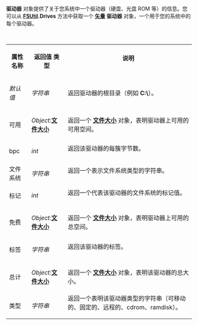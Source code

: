**驱动器** 对象提供了关于您系统中一个驱动器（硬盘、光盘 ROM 等）的信息。您可以从 **[FSUtil](fsutil.zh.md).Drives** 方法中获取一个 **[矢量](vector.zh.md)** **驱动器** 对象，一个用于您的系统中的每个驱动器。

  

<table><tr><th>

**属性名称**</th><th>

**返回值** 类型</th><th>
说明
</th></tr><tr><td>

*默认值*</td><td>

*字符串*</td><td>

返回驱动器的根目录（例如 **C:\\**）。
</td></tr><tr><td>
可用</td><td>

*Object:***[文件大小](filesize.zh.md)**</td><td>

返回一个 **[文件大小](filesize.zh.md)** 对象，表明驱动器上可用的可用空间。
</td></tr><tr><td>
bpc</td><td>

*int*</td><td>
返回该驱动器的每簇字节数。
</td></tr><tr><td>
文件系统</td><td>

*字符串*</td><td>
返回一个表示文件系统类型的字符串。
</td></tr><tr><td>
标记</td><td>

*int*</td><td>
返回一个代表该驱动器的文件系统的标记值。
</td></tr><tr><td>
免费</td><td>

*Object:***[文件大小](filesize.zh.md)**</td><td>

返回一个 **[文件大小](filesize.zh.md)** 对象，表明驱动器上可用的总空间。
</td></tr><tr><td>
标签</td><td>

*字符串*</td><td>
返回该驱动器的标签。
</td></tr><tr><td>
总计</td><td>

*Object:***[文件大小](filesize.zh.md)**</td><td>

返回一个 **[文件大小](filesize.zh.md)** 对象，表明该驱动器的总大小。
</td></tr><tr><td>
类型</td><td>

*字符串*</td><td>
返回一个表明该驱动器类型的字符串（可移动的、固定的、远程的、cdrom、ramdisk）。
</td></tr></table>